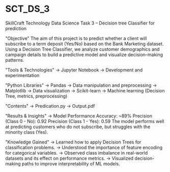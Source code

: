 # SCT_DS_3
SkillCraft Technology Data Science Task 3 – Decision tree Classifier for prediction

"Objective"
The aim of this project is to predict whether a client will subscribe to a term deposit (Yes/No) based on the Bank Marketing dataset. Using a Decision Tree Classifier, we analyze customer demographics and campaign details to build a predictive model and visualize decision-making patterns.

"Tools & Technologies"
  -> Jupyter Notebook → Development and experimentation
  
"Python Libraries"
  -> Pandas → Data manipulation and preprocessing
  -> Matplotlib → Data visualization
  -> Scikit-learn → Machine learning (Decision Tree, metrics, preprocessing)

"Contents"
  -> Predication.py
  -> Output.pdf

"Results & Insights"
  -> Model Performance
      Accuracy: ~89%
      Precision (Class 0 - No): 0.92
      Precision (Class 1 - Yes): 0.59
      The model performs well at predicting customers who do not subscribe, but struggles with the minority class (Yes).

"Knowledge Gained"
  -> Learned how to apply Decision Trees for classification problems.
  -> Understood the importance of feature encoding for categorical variables.
  -> Observed class imbalance in real-world datasets and its effect on performance metrics.
  -> Visualized decision-making paths to improve interpretability of ML models.
